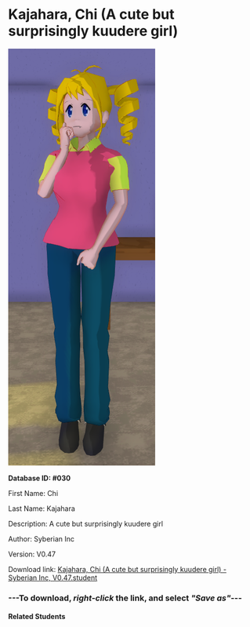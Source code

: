 # Kajahara, Chi (A cute but surprisingly kuudere girl)

<img src="Files/Kajahara, Chi (A cute but surprisingly kuudere girl).png" title="Kajahara, Chi (A cute but surprisingly kuudere girl) - Syberian Inc, V0.47">

**Database ID: #030**

First Name: Chi

Last Name: Kajahara

Description: A cute but surprisingly kuudere girl

Author: Syberian Inc

Version: V0.47

Download link: <a href="https://raw.githubusercontent.com/Arbiter1223/Daigaku-Gurashi-Custom-Students/master/Students/Files/Kajahara%2C%20Chi%20(A%20cute%20but%20surprisingly%20kuudere%20girl)%20-%20Syberian%20Inc%2C%20V0.47.student">Kajahara, Chi (A cute but surprisingly kuudere girl) - Syberian Inc, V0.47.student</a>

### ---**To download, _right-click_ the link, and select _"Save as"_**---

#### Related Students

